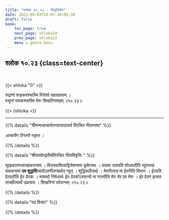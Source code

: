```yaml
---
title: "श्लोक १०.२३ - विभूतियोग"
date: 2023-09-03T18:07:16+05:30
draft: false
book:
    toc_page: true
    next_page: shloka24
    prev_page: shloka22
    menu : geeta_menu
---
```




## श्लोक १०.२३ {class=text-center}

<br/>

{{< shloka  "0"  >}}

रुद्राणां शङ्करश्चास्मि वित्तेशो यक्षरक्षसाम् ।  
वसूनां पावकश्चास्मि मेरुः शिखरिणामहम् ॥१०.२३॥ 

{{< /shloka >}}

---


{{% details "श्रीमन्मध्वाचार्यभगवत्पादाचर्य विरचित  गीताभाष्य" %}}

*आचार्येण टिप्पणी नकृतः* ।

{{% /details %}}



{{% details "श्रीराघवेन्द्रतीर्थविरचित गीताविवृत्तिः " %}}

सुखकारणत्वाच्छंकरनामा । 
वित्तस्वामित्वाद्वित्तेशनामा कुबेरस्थः ।
पावकः पावयति शोधयतीति व्युत्पत्त्या पावकनामा 
**पव शुद्धावि**त्यतोंऽतर्णीतण्यर्थात्‌ ण्वुल्‌ । 
शुद्धिकर्तेत्यर्थः । 
मेरुरित्यत्र मा ईरुरिति विभागः । ईरयति प्रेरयतीति 
ईरः प्रेरकः । माशब्दो निषेधार्थः
ईरः प्रेरकोऽस्यान्यो मा नास्तीति मेरः मेर एव मेरुः । 
ईर प्रेरण इत्यतः ताच्छील्यार्थे उप्रत्ययः । 
शिखरिणां पर्वतानाम्‌ ॥१०.२३॥

{{% /details %}}



{{% details "पद विचार" %}}


{{% /details %}}
